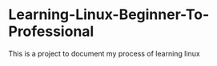 # Learning-Linux-Beginner-To-Professional
This is a project to document my process of learning linux
